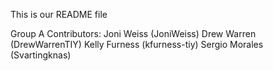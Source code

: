This is our README file

Group A Contributors:
Joni Weiss (JoniWeiss)
Drew Warren (DrewWarrenTIY)
Kelly Furness (kfurness-tiy)
Sergio Morales (Svartingknas)
